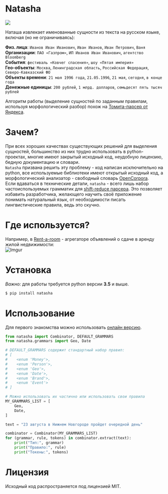 # Natasha

![](http://i.imgur.com/jQtaSTV.png)

Наташа извлекает именованные сущности из текста на русском языке, включая (но не ограничиваясь):

**Физ. лица**: `Иванов Иван Иванович`, `Иван Иванов`, `Иван Петрович`, `Ваня`  
**Организации**: `ПАО «Газпром»`, `ИП Иванов Иван Иванович`, `агентство Bloomberg`  
**События**: `фестиваль «Ковчег спасения»`, `шоу «Пятая империя»`  
**Гео-объекты**: `Москва`, `Ленинградская область`, `Российская Федерация`, `Северо-Кавказский ФО`  
**Объекты времени**: `21 мая 1996 года`, `21.05.1996`, `21 мая`, `сегодня`, `в конце года`  
**Денежные единицы**: `200 рублей`, `1 млрд. долларов`,  `семьдесят пять тысяч рублей`  

Алгоритм работы (выделение сущностей по заданным правилам, используя морфологический разбор) похож на [Томита-парсер от Яндекса](https://tech.yandex.ru/tomita/).

# Зачем?

При всех хороших качествах существующих решений для выделения сущностей, большинство из них трудно использовать в python-проектах, многие имеют закрытый исходный код, неудобную лицензию, бедную документацию и словари.  
`Natasha` призвана решить эту проблему - код написан исключительно на python, все используемые библиотеки имеют открытый исходный код, а морфологический анализатор - свободный словарь [OpenCorpora](http://opencorpora.org/).  
Если вдаваться в технические детали, `natasha` - всего лишь набор частоиспользуемых грамматик для [shift-reduce парсера](https://github.com/bureaucratic-labs/yargy). Это позволяет избавить разработчика, желающего научить своё приложение понимать натуральный язык, от необходимости писать лингвистические правила, ведь это скучно.

# Где используется?

Например, в [Rent-a-room](https://rent-a-room.ru) - агрегаторе объявлений о сдаче в аренду жилой недвижимости:  
![Imgur](http://i.imgur.com/iTsBtCS.png)

# Установка

*Важно:* для работы требуется python версии  **3.5** и выше.

```bash
$ pip install natasha
```

# Использование

Для первого знакомства можно использовать [онлайн версию](https://bureaucratic-labs.github.io/natasha/).

```python
from natasha import Combinator, DEFAULT_GRAMMARS
from natasha.grammars import Geo, Date

# DEFAULT_GRAMMARS содержит стандартный набор правил:
# [
#    <enum 'Money'>,
#    <enum 'Person'>,
#    <enum 'Geo'>,
#    <enum 'Date'>,
#    <enum 'Brand'>,
#    <enum 'Event'>
# ]

# Можно использовать их частично или использовать свои правила
MY_GRAMMARS_LIST = [
    Geo,
    Date,
]

text = "23 августа в Нижнем Новгороде пройдет очередной день"

combinator = Combinator(MY_GRAMMARS_LIST)
for (grammar, rule, tokens) in combinator.extract(text):
    print("Тип:", grammar)
    print("Правило:", rule)
    print("Токены:", tokens)
```

# Лицензия

Исходный код распространяется под лицензией MIT.
